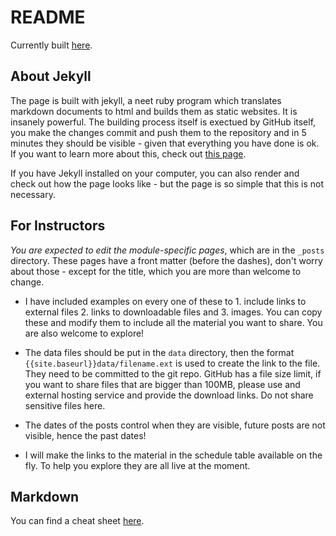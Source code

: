 # README

Currently built [here](http://github.fau-paleo.io/apw_2022/). 

## About Jekyll

The page is built with jekyll, a neet ruby program which translates markdown documents to html and builds them as static websites. It is insanely powerful. The building process itself is exectued by GitHub itself, you make the changes commit and push them to the repository and in 5 minutes they should be visible - given that everything you have done is ok. If you want to learn more about this, check out [this page](https://docs.github.com/en/pages/setting-up-a-github-pages-site-with-jekyll). 


If you have Jekyll installed on your computer, you can also render and check out how the page looks like - but the page is so simple that this is not necessary.  

## For Instructors 

*You are expected to edit the module-specific pages*, which are in the `_posts` directory. These pages have a front matter (before the dashes), don't worry about those - except for the title, which you are more than welcome to change.

- I have included examples on every one of these to 1. include links to external files 2. links to downloadable files and 3. images. You can copy these and modify them to include all the material you want to share. You are also welcome to explore! 

- The data files should be put in the `data` directory, then the format `{{site.baseurl}}data/filename.ext` is used to create the link to the file. They need to be committed to the git repo. GitHub has a file size limit, if you want to share files that are bigger than 100MB, please use and external hosting service and provide the download links. Do not share sensitive files here. 

- The dates of the posts control when they are visible, future posts are not visible, hence the past dates! 

- I will make the links to the material in the schedule table available on the fly. To help you explore they are all live at the moment.  



## Markdown

You can find a cheat sheet [here](https://www.markdownguide.org/cheat-sheet/).

